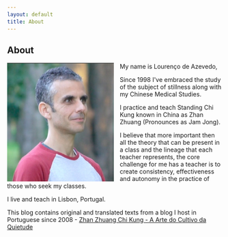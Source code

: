 ```yaml
---
layout: default
title: About
---
```

## About

<p><img src="/images/foto.jpg" class="profile" style="float: left; margin-right: 1em; margin-bottom: 0.1em; width: 250px;"></p>

My name is Lourenço de Azevedo, 

Since 1998 I've embraced the study of the subject of stillness along with my Chinese Medical Studies.

I practice and teach Standing Chi Kung known in China as Zhan Zhuang (Pronounces as Jam Jong).

I believe that more important then all the theory that can be present in
a class and the lineage that each teacher represents, the core challenge
for me has a teacher is to create consistency, effectiveness and autonomy
in the practice of those who seek my classes.

I live and teach in Lisbon, Portugal.

This blog contains original and translated texts from a blog I host in Portuguese since 2008 - [Zhan Zhuang Chi Kung - A Arte do Cultivo da Quietude](http://devagar.org)
